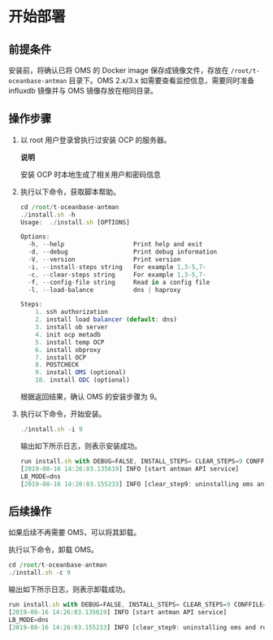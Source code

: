 开始部署 
=========================



前提条件 
-------------------------

安装前，将确认已将 OMS 的 Docker image 保存成镜像文件，存放在 `/root/t-oceanbase-antman` 目录下。OMS 2.x/3.x 如需要查看监控信息，需要同时准备 influxdb 镜像并与 OMS 镜像存放在相同目录。

操作步骤 
-------------------------

1. 以 root 用户登录曾执行过安装 OCP 的服务器。

   **说明**

   

   安装 OCP 时本地生成了相关用户和密码信息
   

2. 执行以下命令，获取脚本帮助。

   ```javascript
   cd /root/t-oceanbase-antman
   ./install.sh -h
   Usage:  ./install.sh [OPTIONS]
   
   Options:
     -h, --help                   Print help and exit
     -d, --debug                  Print debug information
     -V, --version                Print version
     -i, --install-steps string   For example 1,3-5,7-
     -c, --clear-steps string     For example 1,3-5,7-
     -f, --config-file string     Read in a config file
     -l, --load-balance           dns | haproxy
   
   Steps:
       1. ssh authorization
       2. install load balancer (default: dns)
       3. install ob server
       4. init ocp metadb
       5. install temp OCP
       6. install obproxy
       7. install OCP
       8. POSTCHECK
       9. install OMS (optional)
       10. install ODC (optional)
   ```

   

   根据返回结果，确认 OMS 的安装步骤为 9。
   

3. 执行以下命令，开始安装。

   ```javascript
   ./install.sh -i 9
   ```

   

   输出如下所示日志，则表示安装成功。

   ```javascript
   run install.sh with DEBUG=FALSE, INSTALL_STEPS= CLEAR_STEPS=9 CONFFILE=/root/t-oceanbase-antman/obcluster.conf
   [2019-08-16 14:26:03.135619] INFO [start antman API service]
   LB_MODE=dns
   [2019-08-16 14:26:03.155233] INFO [clear_step9: uninstalling oms and remove docker, logfile: /root/t-oceanbase-antman/logs/uninstall_oms.log]
   ```

   




后续操作 
-------------------------

如果后续不再需要 OMS，可以将其卸载。

执行以下命令，卸载 OMS。

```javascript
cd /root/t-oceanbase-antman
./install.sh -c 9
```



输出如下所示日志，则表示卸载成功。

```javascript
run install.sh with DEBUG=FALSE, INSTALL_STEPS= CLEAR_STEPS=9 CONFFILE=/root/t-oceanbase-antman/obcluster.conf
[2019-08-16 14:26:03.135619] INFO [start antman API service]
LB_MODE=dns
[2019-08-16 14:26:03.155233] INFO [clear_step9: uninstalling oms and remove docker, logfile: /root/t-oceanbase-antman/logs/uninstall_oms.log]
```


